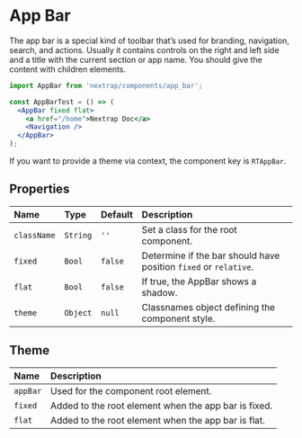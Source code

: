 # App Bar

The app bar is a special kind of toolbar that’s used for branding, navigation, search, and actions. Usually it contains controls on the right and left side and a title with the current section or app name. You should give the content with children elements.

```jsx
import AppBar from 'nextrap/components/app_bar';

const AppBarTest = () => (
  <AppBar fixed flat>
    <a href="/home">Nextrap Doc</a>
    <Navigation />
  </AppBar>
);
```

If you want to provide a theme via context, the component key is `RTAppBar`.

## Properties

| Name          | Type    | Default  | Description|
|:-----|:-----|:-----|:-----|
| `className` | `String`  | `''`     | Set a class for the root component.|
| `fixed`     | `Bool`    | `false`  | Determine if the bar should have position `fixed` or `relative`.|
| `flat`      | `Bool`    | `false`  | If true, the AppBar shows a shadow.|
| `theme`     | `Object`  | `null`   | Classnames object defining the component style.|

## Theme

| Name     | Description|
|:---------|:-----------|
| `appBar` | Used for the component root element.|
| `fixed`  | Added to the root element when the app bar is fixed.|
| `flat`   | Added to the root element when the app bar is flat.|
